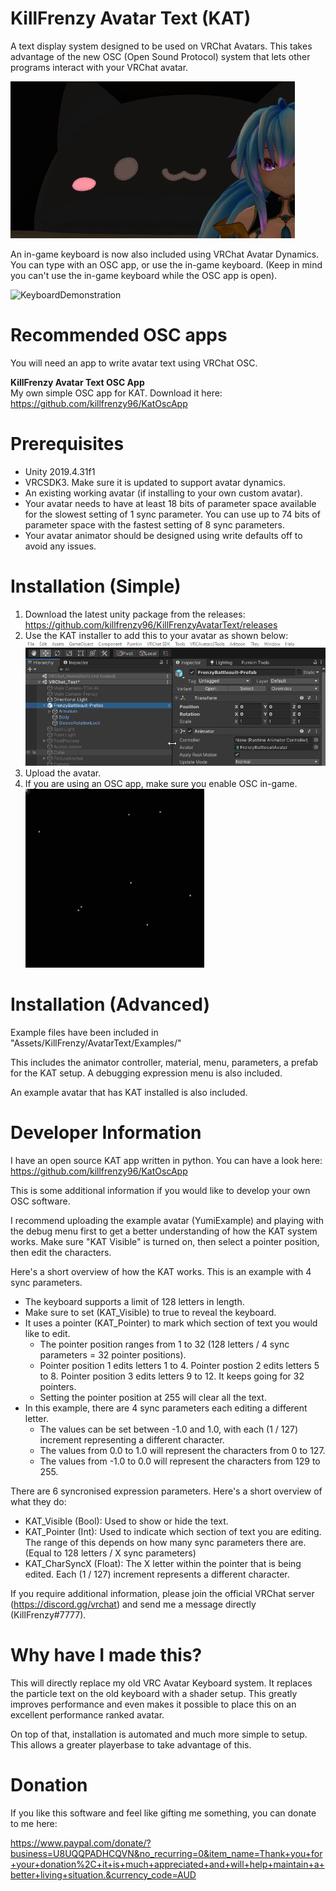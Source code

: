 # KillFrenzy Avatar Text (KAT)
A text display system designed to be used on VRChat Avatars. This takes advantage of the new OSC (Open Sound Protocol) system that lets other programs interact with your VRChat avatar.

![Demonstration](/Images/KAT_Demonstration.gif)

An in-game keyboard is now also included using VRChat Avatar Dynamics. You can type with an OSC app, or use the in-game keyboard. (Keep in mind you can't use the in-game keyboard while the OSC app is open).

![KeyboardDemonstration](/Images/KAT_Keyboard_Demonstration.gif)

# Recommended OSC apps
You will need an app to write avatar text using VRChat OSC.

**KillFrenzy Avatar Text OSC App**\
My own simple OSC app for KAT. Download it here:\
https://github.com/killfrenzy96/KatOscApp

# Prerequisites
- Unity 2019.4.31f1
- VRCSDK3. Make sure it is updated to support avatar dynamics.
- An existing working avatar (if installing to your own custom avatar).
- Your avatar needs to have at least 18 bits of parameter space available for the slowest setting of 1 sync parameter. You can use up to 74 bits of parameter space with the fastest setting of 8 sync parameters.
- Your avatar animator should be designed using write defaults off to avoid any issues.

# Installation (Simple)
1. Download the latest unity package from the releases: https://github.com/killfrenzy96/KillFrenzyAvatarText/releases
2. Use the KAT installer to add this to your avatar as shown below:\
![InstallInstructions](/Images/KAT_Install_Simple.gif)
3. Upload the avatar.
4. If you are using an OSC app, make sure you enable OSC in-game.\
![EnableOSC](/Images/EnableOSC.gif)

# Installation (Advanced)
Example files have been included in "Assets/KillFrenzy/AvatarText/Examples/"

This includes the animator controller, material, menu, parameters, a prefab for the KAT setup. A debugging expression menu is also included.

An example avatar that has KAT installed is also included.

# Developer Information
I have an open source KAT app written in python. You can have a look here:\
https://github.com/killfrenzy96/KatOscApp

This is some additional information if you would like to develop your own OSC software.

I recommend uploading the example avatar (YumiExample) and playing with the debug menu first to get a better understanding of how the KAT system works. Make sure "KAT Visible" is turned on, then select a pointer position, then edit the characters.

Here's a short overview of how the KAT works. This is an example with 4 sync parameters.
- The keyboard supports a limit of 128 letters in length.
- Make sure to set (KAT_Visible) to true to reveal the keyboard.
- It uses a pointer (KAT_Pointer) to mark which section of text you would like to edit.
	- The pointer position ranges from 1 to 32 (128 letters / 4 sync parameters = 32 pointer positions).
	- Pointer position 1 edits letters 1 to 4. Pointer postion 2 edits letters 5 to 8. Pointer position 3 edits letters 9 to 12. It keeps going for 32 pointers.
	- Setting the pointer position at 255 will clear all the text.
- In this example, there are 4 sync parameters each editing a different letter.
	- The values can be set between -1.0 and 1.0, with each (1 / 127) increment representing a different character.
	- The values from 0.0 to 1.0 will represent the characters from 0 to 127.
	- The values from -1.0 to 0.0 will represent the characters from 129 to 255.

There are 6 syncronised expression parameters. Here's a short overview of what they do:
- KAT_Visible (Bool): Used to show or hide the text.
- KAT_Pointer (Int): Used to indicate which section of text you are editing. The range of this depends on how many sync parameters there are. (Equal to 128 letters / X sync parameters)
- KAT_CharSyncX (Float): The X letter within the pointer that is being edited. Each (1 / 127) increment represents a different character.

If you require additional information, please join the official VRChat server (https://discord.gg/vrchat) and send me a message directly (KillFrenzy#7777).

# Why have I made this?
This will directly replace my old VRC Avatar Keyboard system. It replaces the particle text on the old keyboard with a shader setup. This greatly improves performance and even makes it possible to place this on an excellent performance ranked avatar.

On top of that, installation is automated and much more simple to setup. This allows a greater playerbase to take advantage of this.

# Donation
If you like this software and feel like gifting me something, you can donate to me here:

https://www.paypal.com/donate/?business=U8UQQPADHCQVN&no_recurring=0&item_name=Thank+you+for+your+donation%2C+it+is+much+appreciated+and+will+help+maintain+a+better+living+situation.&currency_code=AUD